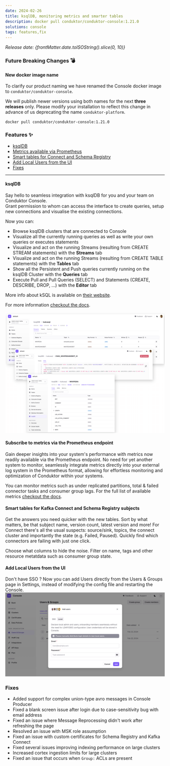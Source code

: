 ```yaml
---
date: 2024-02-26
title: ksqlDB, monitoring metrics and smarter tables
description: docker pull conduktor/conduktor-console:1.21.0
solutions: console
tags: features,fix
---
```


*Release date: {frontMatter.date.toISOString().slice(0, 10)}*

### Future Breaking Changes 💣
#### New docker image name
To clarify our product naming we have renamed the Console docker image to `conduktor/conduktor-console`.

We will publish newer versions using both names for the next **three releases** only. Please modify your installation to reflect this change in advance of us deprecating the name `conduktor-platform`.

````shell
docker pull conduktor/conduktor-console:1.21.0
````

### Features ✨

- [ksqlDB](#ksqldb)
- [Metrics available via Prometheus](#subscribe-to-metrics-via-the-prometheus-endpoint)
- [Smart tables for Connect and Schema Registry](#smart-tables-for-kafka-connect-and-schema-registry-subjects)
- [Add Local Users from the UI](#add-local-users-from-the-ui)
- [Fixes](#fixes)

---

#### ksqlDB

Say hello to seamless integration with ksqlDB for you and your team on Conduktor Console.   
Grant permission to whom can access the interface to create queries, setup new connections and visualise the existing connections.

Now you can:

* Browse ksqlDB clusters that are connected to Console
* Visualize all the currently running queries as well as write your own queries or executes statements
* Visualize and act on the running Streams (resulting from CREATE STREAM statements) with the **Streams** tab
* Visualize and act on the running Streams (resulting from CREATE TABLE statements) with the **Tables** tab
* Show all the Persistent and Push queries currently running on the ksqlDB Cluster with the **Queries** tab
* Execute Pull and Pull Queries (SELECT) and Statements (CREATE, DESCRIBE, DROP, ...) with the **Editor** tab

More info about kSQL is available on [their website](https://docs.ksqldb.io/en/latest/concepts/).

For more information [checkout the docs](https://docs.conduktor.io/platform/navigation/console/ksqldb/).

![New navigation](/images/changelog/platform/v21/ksqlComp.png)

#### Subscribe to metrics via the Prometheus endpoint

Gain deeper insights into your system's performance with metrics now readily available via the Prometheus endpoint. No need for yet another system to monitor, seamlessly integrate metrics directly into your external log system in the Prometheus format, allowing for effortless monitoring and optimization of Conduktor within your systems.

You can monitor metrics such as under replicated partitions, total & failed connector tasks and consumer group lags. For the full list of available metrics [checkout the docs](https://docs.conduktor.io/platform/reference/metric-reference/).

#### Smart tables for Kafka Connect and Schema Registry subjects

Get the answers you need quicker with the new tables. Sort by what matters, be that subject name, version count, latest version and more! For Connect there's all the usual suspects: source/sink, topics, the connect cluster and importantly the state (e.g. Failed, Paused). Quickly find which connectors are failing with just one click. 

Choose what columns to hide the noise. Filter on name, tags and other resource metatdata such as consumer group state.

#### Add Local Users from the UI

Don't have SSO ? Now you can add Users directly from the Users & Groups page in Settings, instead of modifying the config file and restarting the Console.
![Add Users](/images/changelog/platform/v21/add-users.png)

### Fixes

- Added support for complex union-type avro messages in Console Producer
- Fixed a blank screen issue after login due to case-sensitivity bug with email address
- Fixed an issue where Message Reprocessing didn't work after refreshing the page
- Resolved an issue with MSK role assumption
- Fixed an issue with custom certificates for Schema Registry and Kafka Connect
- Fixed several issues improving indexing performance on large clusters
- Increased cortex ingestion limits for large clusters
- Fixed an issue that occurs when `Group:` ACLs are present
